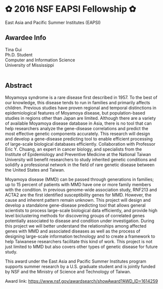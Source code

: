 # ✿ 2016 NSF EAPSI Fellowship ✿
East Asia and Pacific Summer Institutes (EAPSI)

## Awardee Info
Tina Gui <br>
Ph.D. Student <br>
Computer and Information Science <br>
University of Mississippi 
<br>
<br>


## Abstract
Moyamoya syndrome is a rare disease first described in 1957. To the best of our knowledge, this disease tends to run in families and primarily affects children. Previous studies have proven regional and temporal distinctions in epidemiological features of Moyamoya disease, but population-based studies in regions other than Japan are limited. Although there are a variety of available Moyamoya disease database in Asia, there is no tool that can help researchers analyze the gene-disease correlations and predict the most effective genetic components accurately. This research will design and develop a gene-disease predicting tool to enable efficient processing of large-scale biological databases efficiently. Collaboration with Professor Eric Y. Chuang, an expert in cancer biology, and specialists from the Institute of Epidemiology and Preventive Medicine at the National Taiwan University will benefit researchers to study inherited genetic conditions and solidify a professional network in the field of rare genetic disease between the United States and Taiwan. 

Moyamoya disease (MMD) can be passed through generations in families; up to 15 percent of patients with MMD have one or more family members with the condition. In previous genome-wide association study, RNF213 and ACTA2 are the first identified susceptibility genes for MMD. However, the cause and inherent pattern remain unknown. This project will design and develop a standalone gene-disease predicting tool that allows general scientists to process large-scale biological data efficiently, and provide high level biclustering methods for discovering groups of correlated genes potentially associated to disease and condition under investigation. During this project we will better understand the relationships among affected genes with MMD and associated diseases as well as the process of designing large-scale information technology and to create a framework to help Taiwanese researchers facilitate this kind of work. This project is not just limited to MMD but also covers other types of genetic disease for future study. 

This award under the East Asia and Pacific Summer Institutes program supports summer research by a U.S. graduate student and is jointly funded by NSF and the Ministry of Science and Technology of Taiwan.


Award link: https://www.nsf.gov/awardsearch/showAward?AWD_ID=1614259
